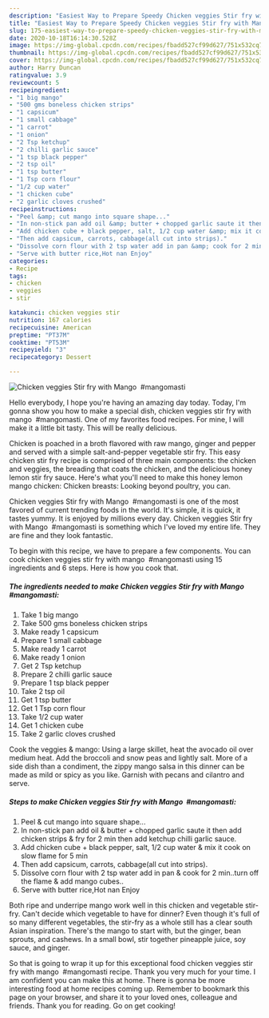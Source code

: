 ```yaml
---
description: "Easiest Way to Prepare Speedy Chicken veggies Stir fry with Mango  #mangomasti"
title: "Easiest Way to Prepare Speedy Chicken veggies Stir fry with Mango  #mangomasti"
slug: 175-easiest-way-to-prepare-speedy-chicken-veggies-stir-fry-with-mango-mangomasti
date: 2020-10-18T16:14:30.528Z
image: https://img-global.cpcdn.com/recipes/fbadd527cf99d627/751x532cq70/chicken-veggies-stir-fry-with-mango-mangomasti-recipe-main-photo.jpg
thumbnail: https://img-global.cpcdn.com/recipes/fbadd527cf99d627/751x532cq70/chicken-veggies-stir-fry-with-mango-mangomasti-recipe-main-photo.jpg
cover: https://img-global.cpcdn.com/recipes/fbadd527cf99d627/751x532cq70/chicken-veggies-stir-fry-with-mango-mangomasti-recipe-main-photo.jpg
author: Harry Duncan
ratingvalue: 3.9
reviewcount: 5
recipeingredient:
- "1 big mango"
- "500 gms boneless chicken strips"
- "1 capsicum"
- "1 small cabbage"
- "1 carrot"
- "1 onion"
- "2 Tsp ketchup"
- "2 chilli garlic sauce"
- "1 tsp black pepper"
- "2 tsp oil"
- "1 tsp butter"
- "1 Tsp corn flour"
- "1/2 cup water"
- "1 chicken cube"
- "2 garlic cloves crushed"
recipeinstructions:
- "Peel &amp; cut mango into square shape..."
- "In non-stick pan add oil &amp; butter + chopped garlic saute it then add chicken strips &amp; fry for 2 min then add ketchup chilli garlic sauce."
- "Add chicken cube + black pepper, salt, 1/2 cup water &amp; mix it cook on slow flame for 5 min"
- "Then add capsicum, carrots, cabbage(all cut into strips)."
- "Dissolve corn flour with 2 tsp water add in pan &amp; cook for 2 min..turn off the flame &amp; add mango cubes.."
- "Serve with butter rice,Hot nan Enjoy"
categories:
- Recipe
tags:
- chicken
- veggies
- stir

katakunci: chicken veggies stir 
nutrition: 167 calories
recipecuisine: American
preptime: "PT37M"
cooktime: "PT53M"
recipeyield: "3"
recipecategory: Dessert

---
```



![Chicken veggies Stir fry with Mango  #mangomasti](https://img-global.cpcdn.com/recipes/fbadd527cf99d627/751x532cq70/chicken-veggies-stir-fry-with-mango-mangomasti-recipe-main-photo.jpg)

Hello everybody, I hope you're having an amazing day today. Today, I'm gonna show you how to make a special dish, chicken veggies stir fry with mango  #mangomasti. One of my favorites food recipes. For mine, I will make it a little bit tasty. This will be really delicious.

Chicken is poached in a broth flavored with raw mango, ginger and pepper and served with a simple salt-and-pepper vegetable stir fry. This easy chicken stir fry recipe is comprised of three main components: the chicken and veggies, the breading that coats the chicken, and the delicious honey lemon stir fry sauce. Here&#39;s what you&#39;ll need to make this honey lemon mango chicken: Chicken breasts: Looking beyond poultry, you can.

Chicken veggies Stir fry with Mango  #mangomasti is one of the most favored of current trending foods in the world. It's simple, it is quick, it tastes yummy. It is enjoyed by millions every day. Chicken veggies Stir fry with Mango  #mangomasti is something which I've loved my entire life. They are fine and they look fantastic.


To begin with this recipe, we have to prepare a few components. You can cook chicken veggies stir fry with mango  #mangomasti using 15 ingredients and 6 steps. Here is how you cook that.

<!--inarticleads1-->

##### The ingredients needed to make Chicken veggies Stir fry with Mango  #mangomasti:

1. Take 1 big mango
1. Take 500 gms boneless chicken strips
1. Make ready 1 capsicum
1. Prepare 1 small cabbage
1. Make ready 1 carrot
1. Make ready 1 onion
1. Get 2 Tsp ketchup
1. Prepare 2 chilli garlic sauce
1. Prepare 1 tsp black pepper
1. Take 2 tsp oil
1. Get 1 tsp butter
1. Get 1 Tsp corn flour
1. Take 1/2 cup water
1. Get 1 chicken cube
1. Take 2 garlic cloves crushed


Cook the veggies &amp; mango: Using a large skillet, heat the avocado oil over medium heat. Add the broccoli and snow peas and lightly salt. More of a side dish than a condiment, the zippy mango salsa in this dinner can be made as mild or spicy as you like. Garnish with pecans and cilantro and serve. 

<!--inarticleads2-->

##### Steps to make Chicken veggies Stir fry with Mango  #mangomasti:

1. Peel &amp; cut mango into square shape...
1. In non-stick pan add oil &amp; butter + chopped garlic saute it then add chicken strips &amp; fry for 2 min then add ketchup chilli garlic sauce.
1. Add chicken cube + black pepper, salt, 1/2 cup water &amp; mix it cook on slow flame for 5 min
1. Then add capsicum, carrots, cabbage(all cut into strips).
1. Dissolve corn flour with 2 tsp water add in pan &amp; cook for 2 min..turn off the flame &amp; add mango cubes..
1. Serve with butter rice,Hot nan Enjoy


Both ripe and underripe mango work well in this chicken and vegetable stir-fry. Can&#39;t decide which vegetable to have for dinner? Even though it&#39;s full of so many different vegetables, the stir-fry as a whole still has a clear south Asian inspiration. There&#39;s the mango to start with, but the ginger, bean sprouts, and cashews. In a small bowl, stir together pineapple juice, soy sauce, and ginger. 

So that is going to wrap it up for this exceptional food chicken veggies stir fry with mango  #mangomasti recipe. Thank you very much for your time. I am confident you can make this at home. There is gonna be more interesting food at home recipes coming up. Remember to bookmark this page on your browser, and share it to your loved ones, colleague and friends. Thank you for reading. Go on get cooking!
